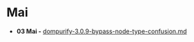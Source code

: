 # Mai



* **03 Mai -** [dompurify-3.0.9-bypass-node-type-confusion.md](dompurify-3.0.9-bypass-node-type-confusion.md "mention")
